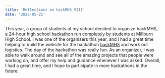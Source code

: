 ```yaml
---
title: 'Reflections on hackMHS VIII'
date: '2023-05-25'
---
```


This year, a group of students at my school decided to organize hackMHS, a 24-hour high school hackathon run completely by students at Millburn High School. I was one of the organizers this year, and I had a great time helping to build the website for the hackathon [hackMHS](https://hackmhs.com/) and work out logistics. The day of the hackathon was really fun. As an organizer, I was able to walk around and see all of the amazing projects that people were working on, and offer my help and guidance whenever I was asked. Overall, I had a great time, and I hope to participate in more hackathons in the future. 
